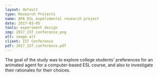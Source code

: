 ```yaml
---
layout: default
type: Research Projects
name: APA ESL experimental research project
date: 2017-03-05
tools: experiment design
img: 2017_IST_conference.png
alt: image-alt
client: IST Conference
pdf: 2017_IST_conference.pdf
---
```

The goal of the study was to explore college students' preferences for an animated agent for a computer-based ESL course, and also to investigate their rationales for their choices.

